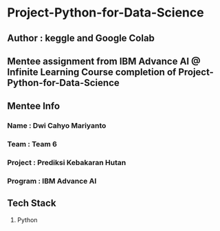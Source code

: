 # Project-Python-for-Data-Science

## Author : keggle and Google Colab
## Mentee assignment from IBM Advance AI @ Infinite Learning Course completion of Project-Python-for-Data-Science

## Mentee Info

### Name : Dwi Cahyo Mariyanto
### Team : Team 6
### Project : Prediksi Kebakaran Hutan
### Program : IBM Advance AI

## Tech Stack
1. Python
